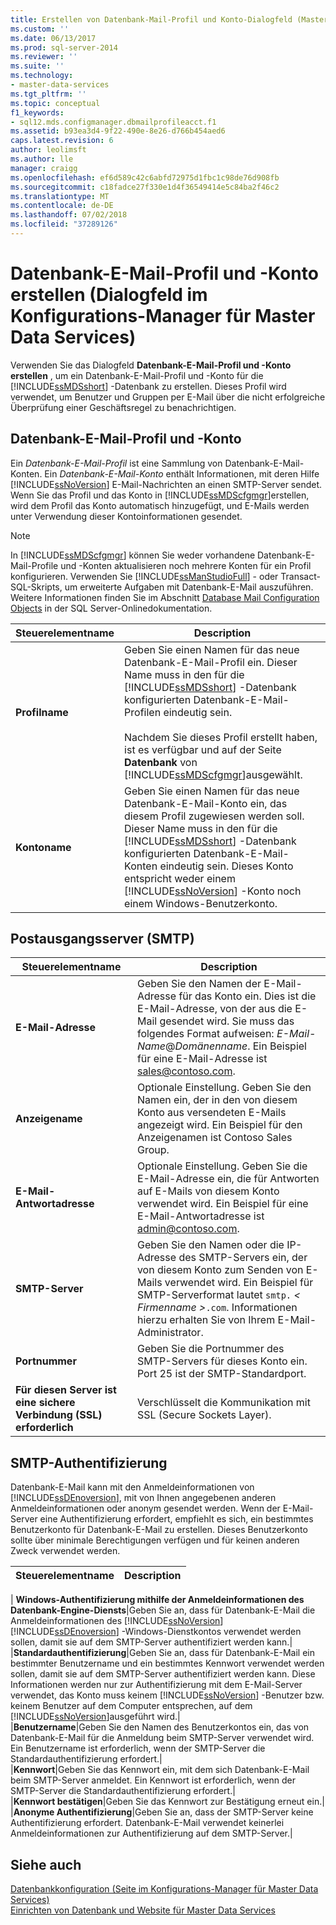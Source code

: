 ```yaml
---
title: Erstellen von Datenbank-Mail-Profil und Konto-Dialogfeld (Master Data Services-Konfigurations-Manager) | Microsoft-Dokumentation
ms.custom: ''
ms.date: 06/13/2017
ms.prod: sql-server-2014
ms.reviewer: ''
ms.suite: ''
ms.technology:
- master-data-services
ms.tgt_pltfrm: ''
ms.topic: conceptual
f1_keywords:
- sql12.mds.configmanager.dbmailprofileacct.f1
ms.assetid: b93ea3d4-9f22-490e-8e26-d766b454aed6
caps.latest.revision: 6
author: leolimsft
ms.author: lle
manager: craigg
ms.openlocfilehash: ef6d589c42c6abfd72975d1fbc1c98de76d908fb
ms.sourcegitcommit: c18fadce27f330e1d4f36549414e5c84ba2f46c2
ms.translationtype: MT
ms.contentlocale: de-DE
ms.lasthandoff: 07/02/2018
ms.locfileid: "37289126"
---
```

# <a name="create-database-mail-profile-and-account-dialog-box-master-data-services-configuration-manager"></a>Datenbank-E-Mail-Profil und -Konto erstellen (Dialogfeld im Konfigurations-Manager für Master Data Services)
  Verwenden Sie das Dialogfeld **Datenbank-E-Mail-Profil und -Konto erstellen** , um ein Datenbank-E-Mail-Profil und -Konto für die [!INCLUDE[ssMDSshort](../includes/ssmdsshort-md.md)] -Datenbank zu erstellen. Dieses Profil wird verwendet, um Benutzer und Gruppen per E-Mail über die nicht erfolgreiche Überprüfung einer Geschäftsregel zu benachrichtigen.  
  
## <a name="database-mail-profile-and-account"></a>Datenbank-E-Mail-Profil und -Konto  
 Ein *Datenbank-E-Mail-Profil* ist eine Sammlung von Datenbank-E-Mail-Konten. Ein *Datenbank-E-Mail-Konto* enthält Informationen, mit deren Hilfe [!INCLUDE[ssNoVersion](../includes/ssnoversion-md.md)] E-Mail-Nachrichten an einen SMTP-Server sendet. Wenn Sie das Profil und das Konto in [!INCLUDE[ssMDScfgmgr](../includes/ssmdscfgmgr-md.md)]erstellen, wird dem Profil das Konto automatisch hinzugefügt, und E-Mails werden unter Verwendung dieser Kontoinformationen gesendet.  
  
> [!NOTE]  
>  In [!INCLUDE[ssMDScfgmgr](../includes/ssmdscfgmgr-md.md)] können Sie weder vorhandene Datenbank-E-Mail-Profile und -Konten aktualisieren noch mehrere Konten für ein Profil konfigurieren. Verwenden Sie [!INCLUDE[ssManStudioFull](../includes/ssmanstudiofull-md.md)] - oder Transact-SQL-Skripts, um erweiterte Aufgaben mit Datenbank-E-Mail auszuführen. Weitere Informationen finden Sie im Abschnitt [Database Mail Configuration Objects](../relational-databases/database-mail/database-mail-configuration-objects.md) in der SQL Server-Onlinedokumentation.  
  
|Steuerelementname|Description|  
|------------------|-----------------|  
|**Profilname**|Geben Sie einen Namen für das neue Datenbank-E-Mail-Profil ein. Dieser Name muss in den für die [!INCLUDE[ssMDSshort](../includes/ssmdsshort-md.md)] -Datenbank konfigurierten Datenbank-E-Mail-Profilen eindeutig sein.<br /><br /> Nachdem Sie dieses Profil erstellt haben, ist es verfügbar und auf der Seite **Datenbank** von [!INCLUDE[ssMDScfgmgr](../includes/ssmdscfgmgr-md.md)]ausgewählt.|  
|**Kontoname**|Geben Sie einen Namen für das neue Datenbank-E-Mail-Konto ein, das diesem Profil zugewiesen werden soll. Dieser Name muss in den für die [!INCLUDE[ssMDSshort](../includes/ssmdsshort-md.md)] -Datenbank konfigurierten Datenbank-E-Mail-Konten eindeutig sein. Dieses Konto entspricht weder einem [!INCLUDE[ssNoVersion](../includes/ssnoversion-md.md)] -Konto noch einem Windows-Benutzerkonto.|  
  
## <a name="outgoing-smtp-mail-server"></a>Postausgangsserver (SMTP)  
  
|Steuerelementname|Description|  
|------------------|-----------------|  
|**E-Mail-Adresse**|Geben Sie den Namen der E-Mail-Adresse für das Konto ein. Dies ist die E-Mail-Adresse, von der aus die E-Mail gesendet wird. Sie muss das folgendes Format aufweisen: *E-Mail-Name*@*Domänenname*. Ein Beispiel für eine E-Mail-Adresse ist sales@contoso.com.|  
|**Anzeigename**|Optionale Einstellung. Geben Sie den Namen ein, der in den von diesem Konto aus versendeten E-Mails angezeigt wird. Ein Beispiel für den Anzeigenamen ist Contoso Sales Group.|  
|**E-Mail-Antwortadresse**|Optionale Einstellung. Geben Sie die E-Mail-Adresse ein, die für Antworten auf E-Mails von diesem Konto verwendet wird. Ein Beispiel für eine E-Mail-Antwortadresse ist admin@contoso.com.|  
|**SMTP-Server**|Geben Sie den Namen oder die IP-Adresse des SMTP-Servers ein, der von diesem Konto zum Senden von E-Mails verwendet wird. Ein Beispiel für SMTP-Serverformat lautet `smtp.` *< Firmenname >*`.com`. Informationen hierzu erhalten Sie von Ihrem E-Mail-Administrator.|  
|**Portnummer**|Geben Sie die Portnummer des SMTP-Servers für dieses Konto ein. Port 25 ist der SMTP-Standardport.|  
|**Für diesen Server ist eine sichere Verbindung (SSL) erforderlich**|Verschlüsselt die Kommunikation mit SSL (Secure Sockets Layer).|  
  
## <a name="smtp-authentication"></a>SMTP-Authentifizierung  
 Datenbank-E-Mail kann mit den Anmeldeinformationen von [!INCLUDE[ssDEnoversion](../includes/ssdenoversion-md.md)], mit von Ihnen angegebenen anderen Anmeldeinformationen oder anonym gesendet werden. Wenn der E-Mail-Server eine Authentifizierung erfordert, empfiehlt es sich, ein bestimmtes Benutzerkonto für Datenbank-E-Mail zu erstellen. Dieses Benutzerkonto sollte über minimale Berechtigungen verfügen und für keinen anderen Zweck verwendet werden.  
  
|Steuerelementname|Description|  
|------------------|-----------------|  
|
  **Windows-Authentifizierung mithilfe der Anmeldeinformationen des Datenbank-Engine-Diensts**|Geben Sie an, dass für Datenbank-E-Mail die Anmeldeinformationen des [!INCLUDE[ssNoVersion](../includes/ssnoversion-md.md)] [!INCLUDE[ssDEnoversion](../includes/ssdenoversion-md.md)] -Windows-Dienstkontos verwendet werden sollen, damit sie auf dem SMTP-Server authentifiziert werden kann.|  
|**Standardauthentifizierung**|Geben Sie an, dass für Datenbank-E-Mail ein bestimmter Benutzername und ein bestimmtes Kennwort verwendet werden sollen, damit sie auf dem SMTP-Server authentifiziert werden kann. Diese Informationen werden nur zur Authentifizierung mit dem E-Mail-Server verwendet, das Konto muss keinem [!INCLUDE[ssNoVersion](../includes/ssnoversion-md.md)] -Benutzer bzw. keinem Benutzer auf dem Computer entsprechen, auf dem [!INCLUDE[ssNoVersion](../includes/ssnoversion-md.md)]ausgeführt wird.|  
|**Benutzername**|Geben Sie den Namen des Benutzerkontos ein, das von Datenbank-E-Mail für die Anmeldung beim SMTP-Server verwendet wird. Ein Benutzername ist erforderlich, wenn der SMTP-Server die Standardauthentifizierung erfordert.|  
|**Kennwort**|Geben Sie das Kennwort ein, mit dem sich Datenbank-E-Mail beim SMTP-Server anmeldet. Ein Kennwort ist erforderlich, wenn der SMTP-Server die Standardauthentifizierung erfordert.|  
|**Kennwort bestätigen**|Geben Sie das Kennwort zur Bestätigung erneut ein.|  
|**Anonyme Authentifizierung**|Geben Sie an, dass der SMTP-Server keine Authentifizierung erfordert. Datenbank-E-Mail verwendet keinerlei Anmeldeinformationen zur Authentifizierung auf dem SMTP-Server.|  
  
## <a name="see-also"></a>Siehe auch  
 [Datenbankkonfiguration &#40;Seite im Konfigurations-Manager für Master Data Services&#41;](../../2014/master-data-services/database-configuration-page-master-data-services-configuration-manager.md)   
 [Einrichten von Datenbank und Website für Master Data Services](set-up-the-database-and-website-for-master-data-services.md)  
  
  
